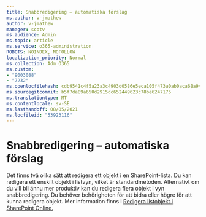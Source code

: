 ```yaml
---
title: Snabbredigering – automatiska förslag
ms.author: v-jmathew
author: v-jmathew
manager: scotv
ms.audience: Admin
ms.topic: article
ms.service: o365-administration
ROBOTS: NOINDEX, NOFOLLOW
localization_priority: Normal
ms.collection: Adm_O365
ms.custom:
- "9003088"
- "7232"
ms.openlocfilehash: cdb9541c4f5a23a3c4903d0586e5eca105f473a0ab0aca68a948fdcac2363edd
ms.sourcegitcommit: b5f7da89a650d2915dc652449623c78be6247175
ms.translationtype: MT
ms.contentlocale: sv-SE
ms.lasthandoff: 08/05/2021
ms.locfileid: "53923116"
---
```

# <a name="quick-edit-autosuggest"></a>Snabbredigering – automatiska förslag

Det finns två olika sätt att redigera ett objekt i en SharePoint-lista. Du kan redigera ett enskilt objekt i listvyn, vilket är standardmetoden. Alternativt om du vill bli ännu mer produktiv kan du redigera flera objekt i vyn snabbredigering. Du behöver behörigheten för att bidra eller högre för att kunna redigera objekt. Mer information finns i [Redigera listobjekt i SharePoint Online.](https://support.microsoft.com/office/dac1a1c3-a80b-4082-ba57-715cf613d0f7)

